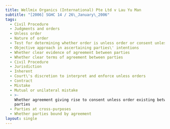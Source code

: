 ```yaml
---
title: Wellmix Organics (International) Pte Ltd v Lau Yu Man
subtitle: "[2006] SGHC 14 / 26\_January\_2006"
tags:
  - Civil Procedure
  - Judgments and orders
  - Unless order
  - Nature of order
  - Test for determining whether order is unless order or consent unless order
  - Objective approach in ascertaining parties\' intentions
  - Whether clear evidence of agreement between parties
  - Whether clear terms of agreement between parties
  - Civil Procedure
  - Jurisdiction
  - Inherent
  - Court\'s discretion to interpret and enforce unless orders
  - Contract
  - Mistake
  - Mutual or unilateral mistake
  - >-
    Whether agreement giving rise to consent unless order existing between
    parties
  - Parties at cross-purposes
  - Whether parties bound by agreement
layout: single
---
```


